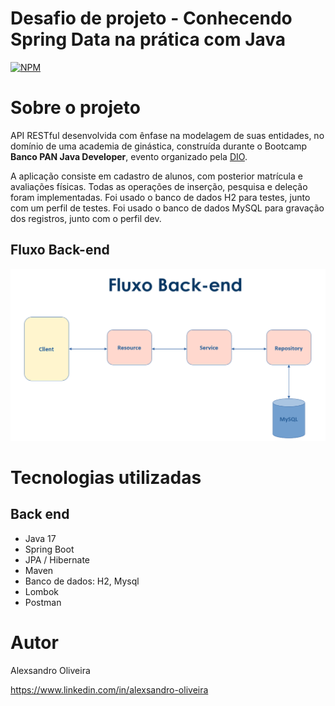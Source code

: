 # Desafio de projeto - Conhecendo Spring Data na prática com Java
[![NPM](https://img.shields.io/npm/l/react)]([https://github.com/devsuperior/sds1-wmazoni/blob/master/LICENSE](https://github.com/alexoliveira1975/desafio_dio_academia/blob/main/LICENSE)) 

# Sobre o projeto

API RESTful desenvolvida com ênfase na modelagem de suas entidades, no domínio de uma academia de ginástica, construída durante o Bootcamp **Banco PAN Java Developer**, evento organizado pela [DIO](https://www.dio.me "Site da DIO").

A aplicação consiste em cadastro de alunos, com posterior matrícula e avaliações físicas.
Todas as operações de inserção, pesquisa e deleção foram implementadas.
Foi usado o banco de dados H2 para testes, junto com um perfil de testes.
Foi usado o banco de dados MySQL para gravação dos registros, junto com o perfil dev.

## Fluxo Back-end
![Fluxo Back-end](https://github.com/alexoliveira1975/desafio_dio_academia/blob/main/assets/Fluxo_Backend.png)



# Tecnologias utilizadas
## Back end
- Java 17
- Spring Boot
- JPA / Hibernate
- Maven
- Banco de dados: H2, Mysql
- Lombok
- Postman



# Autor

Alexsandro Oliveira

https://www.linkedin.com/in/alexsandro-oliveira
